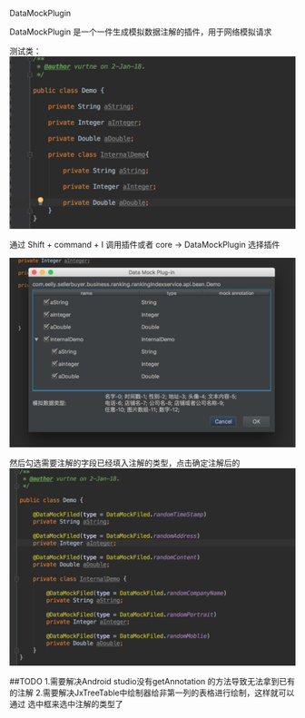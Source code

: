 DataMockPlugin

DataMockPlugin 是一个一件生成模拟数据注解的插件，用于网络模拟请求

测试类：
![WX20180102-160258@2x](/screenshot/WX20180102-160258@2x.png)

通过 Shift + command + I 调用插件或者 core -> DataMockPlugin 选择插件

![WX20180102-160516@2x](/screenshot/WX20180102-160516@2x.png)

然后勾选需要注解的字段已经填入注解的类型，点击确定注解后的
![WX20180102-160615@2x](/screenshot/WX20180102-160615@2x.png)

##TODO
 1.需要解决Android studio没有getAnnotation 的方法导致无法拿到已有
   的注解
 2.需要解决JxTreeTable中绘制器给非第一列的表格进行绘制，这样就可以通过
   选中框来选中注解的类型了  